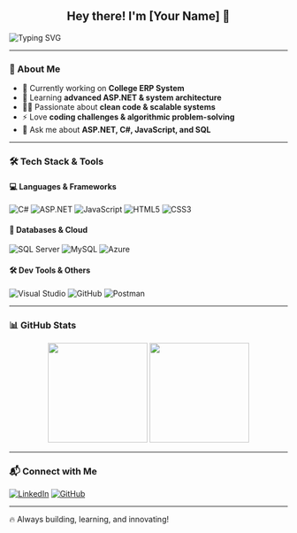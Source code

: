 ## <div align="center">Hey there! I'm [Your Name] 👋</div>

![Typing SVG](https://readme-typing-svg.herokuapp.com?font=Fira+Code&pause=1000&color=00F7FF&width=435&lines=Full-Stack+Developer;ASP.NET+%7C+C%23+%7C+JavaScript+%7C+SQL;Building+scalable+web+apps;Passionate+about+tech+%26+problem-solving)

---

### 🚀 About Me
- 🔭 Currently working on **College ERP System**
- 🌱 Learning **advanced ASP.NET & system architecture**
- 👨‍💻 Passionate about **clean code & scalable systems**
- ⚡ Love **coding challenges & algorithmic problem-solving**
- 💬 Ask me about **ASP.NET, C#, JavaScript, and SQL**

---

### 🛠️ Tech Stack & Tools

#### 💻 Languages & Frameworks
![C#](https://img.shields.io/badge/C%23-239120?style=for-the-badge&logo=c-sharp&logoColor=white)
![ASP.NET](https://img.shields.io/badge/ASP.NET-512BD4?style=for-the-badge&logo=dotnet&logoColor=white)
![JavaScript](https://img.shields.io/badge/JavaScript-F7DF1E?style=for-the-badge&logo=javascript&logoColor=black)
![HTML5](https://img.shields.io/badge/HTML5-E34F26?style=for-the-badge&logo=html5&logoColor=white)
![CSS3](https://img.shields.io/badge/CSS3-1572B6?style=for-the-badge&logo=css3&logoColor=white)

#### 📡 Databases & Cloud
![SQL Server](https://img.shields.io/badge/Microsoft%20SQL%20Server-CC2927?style=for-the-badge&logo=microsoft-sql-server&logoColor=white)
![MySQL](https://img.shields.io/badge/MySQL-4479A1?style=for-the-badge&logo=mysql&logoColor=white)
![Azure](https://img.shields.io/badge/Azure-0078D4?style=for-the-badge&logo=microsoft-azure&logoColor=white)

#### 🛠️ Dev Tools & Others
![Visual Studio](https://img.shields.io/badge/Visual_Studio-5C2D91?style=for-the-badge&logo=visual%20studio&logoColor=white)
![GitHub](https://img.shields.io/badge/GitHub-181717?style=for-the-badge&logo=github&logoColor=white)
![Postman](https://img.shields.io/badge/Postman-FF6C37?style=for-the-badge&logo=postman&logoColor=white)

---

### 📊 GitHub Stats
<div align="center">
  <img src="https://github-readme-stats.vercel.app/api?username=your-github-username&show_icons=true&theme=radical" height="180px">
  <img src="https://github-readme-streak-stats.herokuapp.com/?user=your-github-username&theme=radical" height="180px">
</div>

---

### 📬 Connect with Me
[![LinkedIn](https://img.shields.io/badge/LinkedIn-0077B5?style=for-the-badge&logo=linkedin&logoColor=white)](https://www.linkedin.com/in/yourprofile)
[![GitHub](https://img.shields.io/badge/GitHub-181717?style=for-the-badge&logo=github&logoColor=white)](https://github.com/your-github-username)

---

🔥 Always building, learning, and innovating!
